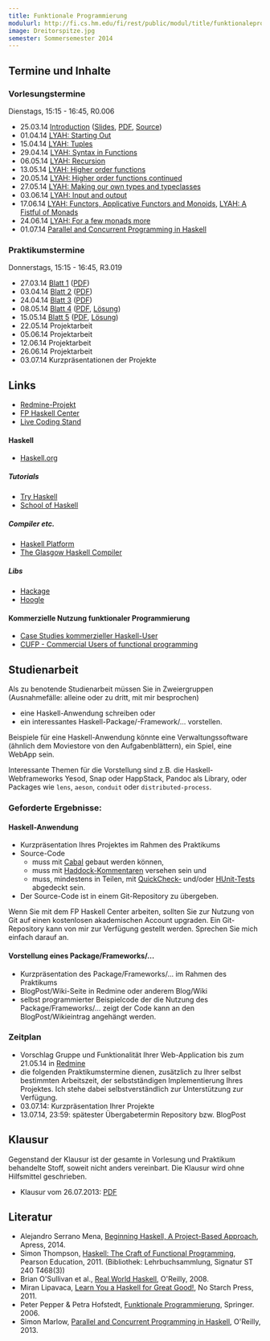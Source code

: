 ```yaml
---
title: Funktionale Programmierung
modulurl: http://fi.cs.hm.edu/fi/rest/public/modul/title/funktionaleprogrammierung
image: Dreitorspitze.jpg
semester: Sommersemester 2014
---
```


<div class="row">
<div class="span6">

## Termine und Inhalte

### Vorlesungstermine

Dienstags, 15:15 - 16:45, R0.006

-   25.03.14 [Introduction](/lectures/fun/html/01_Introduction.html) ([Slides](/lectures/fun/presentation/01_Introduction.html), [PDF](/lectures/fun/pdf/01_Introduction.pdf), [Source](https://github.com/obcode/fun/blob/master/01_Introduction.txt))
-   01.04.14 [LYAH: Starting Out](http://learnyouahaskell.com/starting-out)
-   15.04.14 [LYAH: Tuples](http://learnyouahaskell.com/starting-out#tuples)
-   29.04.14 [LYAH: Syntax in Functions](http://learnyouahaskell.com/syntax-in-functions)
-   06.05.14 [LYAH: Recursion](http://learnyouahaskell.com/recursion)
-   13.05.14 [LYAH: Higher order functions](http://learnyouahaskell.com/higher-order-functions)
-   20.05.14 [LYAH: Higher order functions continued](http://learnyouahaskell.com/higher-order-functions#folds)
-   27.05.14 [LYAH: Making our own types and typeclasses](http://learnyouahaskell.com/making-our-own-types-and-typeclasses)
-   03.06.14 [LYAH: Input and output](http://learnyouahaskell.com/input-and-output) 
-   17.06.14 [LYAH: Functors, Applicative Functors and Monoids](http://learnyouahaskell.com/functors-applicative-functors-and-monoids), [LYAH: A Fistful of Monads](http://learnyouahaskell.com/a-fistful-of-monads) 
-   24.06.14 [LYAH: For a few monads more](http://learnyouahaskell.com/for-a-few-monads-more)
-   01.07.14 [Parallel and Concurrent Programming in Haskell](http://chimera.labs.oreilly.com/books/1230000000929/index.html)

### Praktikumstermine

Donnerstags, 15:15 - 16:45, R3.019

-   27.03.14 [Blatt 1](/lectures/fun/html/Blatt01.html) ([PDF](/lectures/fun/pdf/Blatt01.pdf))
-   03.04.14 [Blatt 2](/lectures/fun/html/Blatt02.html) ([PDF](/lectures/fun/pdf/Blatt02.pdf))
-   24.04.14 [Blatt 3](/lectures/fun/html/Blatt03.html) ([PDF](/lectures/fun/pdf/Blatt03.pdf))
-   08.05.14 [Blatt 4](/lectures/fun/html/Blatt04.html) ([PDF](/lectures/fun/pdf/Blatt04.pdf), [Lösung](https://github.com/ob-cs-hm-edu/fun-Moviestore))
-   15.05.14 [Blatt 5](/lectures/fun/html/Blatt05.html) ([PDF](/lectures/fun/pdf/Blatt05.pdf), [Lösung](https://github.com/ob-cs-hm-edu/fun-Moviestore))
-   22.05.14 Projektarbeit
-   05.06.14 Projektarbeit
-   12.06.14 Projektarbeit
-   26.06.14 Projektarbeit
-   03.07.14 Kurzpräsentationen der Projekte

## Links

-   [Redmine-Projekt](https://redmine.cs.hm.edu/projects/2014-braun-funktionale-programmierung)
-   [FP Haskell Center](https://www.fpcomplete.com/ide)
-   [Live Coding Stand](https://www.dropbox.com/sh/h35lu4f7u26sbth/rvP-_5WS6A)

#### Haskell

-   [Haskell.org](http://haskell.org/)

##### Tutorials

-   [Try Haskell](http://tryhaskell.org/)
-   [School of Haskell](https://haskell.fpcomplete.com/school)

##### Compiler etc.

-   [Haskell Platform](http://www.haskell.org/platform/)
-   [The Glasgow Haskell Compiler](http://www.haskell.org/ghc/)

##### Libs

-   [Hackage](http://hackage.haskell.org/)
-   [Hoogle](http://www.haskell.org/hoogle/)

#### Kommerzielle Nutzung funktionaler Programmierung

-   [Case Studies kommerzieller Haskell-User](http://fpcomplete.com/technology/case-studies/)
-   [CUFP - Commercial Users of functional programming](http://cufp.org/)

</div>
<div class="span6">

## Studienarbeit

Als zu benotende Studienarbeit müssen Sie in Zweiergruppen (Ausnahmefälle: alleine oder zu dritt, mit mir besprochen)

-   eine Haskell-Anwendung schreiben oder
-   ein interessantes Haskell-Package/-Framework/... vorstellen.

Beispiele für eine Haskell-Anwendung könnte eine Verwaltungssoftware (ähnlich dem Moviestore von den Aufgabenblättern), ein Spiel, eine WebApp sein.

Interessante Themen für die Vorstellung sind z.B. die Haskell-Webframeworks Yesod, Snap oder HappStack,
Pandoc als Library, oder Packages wie `lens`, `aeson`, `conduit` oder `distributed-process`.

### Geforderte Ergebnisse:

#### Haskell-Anwendung

-   Kurzpräsentation Ihres Projektes im Rahmen des Praktikums
-   Source-Code
    -   muss mit [Cabal](http://www.haskell.org/cabal/) gebaut werden können,
    -   muss mit [Haddock-Kommentaren](http://www.haskell.org/haddock/) versehen sein und
    -   muss, mindestens in Teilen, mit [QuickCheck-](http://hackage.haskell.org/package/QuickCheck) und/oder [HUnit-Tests](http://hackage.haskell.org/package/HUnit) abgedeckt sein.
-   Der Source-Code ist in einem Git-Repository zu übergeben.

Wenn Sie mit dem FP Haskell Center arbeiten, sollten Sie zur Nutzung von Git auf einen kostenlosen akademischen Account upgraden. Ein Git-Repository kann von mir zur Verfügung gestellt werden. Sprechen Sie mich einfach darauf an.

#### Vorstellung eines Package/Frameworks/...

-   Kurzpräsentation des Package/Frameworks/... im Rahmen des Praktikums
-   BlogPost/Wiki-Seite in Redmine oder anderem Blog/Wiki
-   selbst programmierter Beispielcode der die Nutzung des Package/Frameworks/... zeigt
    der Code kann an den BlogPost/Wikieintrag angehängt werden.


### Zeitplan

-   Vorschlag Gruppe und Funktionalität Ihrer Web-Application bis zum 21.05.14 in [Redmine](https://redmine.cs.hm.edu/projects/2014-braun-funktionale-programmierung?jump=welcome)
-   die folgenden Praktikumstermine dienen, zusätzlich zu Ihrer selbst
    bestimmten Arbeitszeit, der selbstständigen Implementierung
    Ihres Projektes. Ich stehe dabei selbstverständlich
    zur Unterstützung zur Verfügung.
-   03.07.14: Kurzpräsentation Ihrer Projekte
-   13.07.14, 23:59: spätester Übergabetermin Repository bzw. BlogPost

## Klausur

Gegenstand der Klausur ist der gesamte in Vorlesung und Praktikum
behandelte Stoff, soweit nicht anders vereinbart. Die Klausur
wird ohne Hilfsmittel geschrieben.

-   Klausur vom 26.07.2013: [PDF](/lectures/fun/pdf/KlausurSS2013.pdf)

## Literatur

-   Alejandro Serrano Mena, [Beginning Haskell, A Project-Based Approach](http://www.apress.com/9781430262503), Apress, 2014.
-   Simon Thompson, [Haskell: The Craft of Functional Programming](http://www.haskellcraft.com/craft3e/Home.html), Pearson Education, 2011.
    (Bibliothek: Lehrbuchsammlung, Signatur ST 240 T468(3))
-   Brian O'Sullivan et al., [Real World Haskell](http://book.realworldhaskell.org/read/), O'Reilly, 2008.
-   Miran Lipavaca, [Learn You a Haskell for Great Good!](http://learnyouahaskell.com/chapters), No Starch Press, 2011.
-   Peter Pepper & Petra Hofstedt, [Funktionale Programmierung](http://link.springer.com/book/10.1007/3-540-34796-8/page/1), Springer. 2006.
-   Simon Marlow, [Parallel and Concurrent Programming in Haskell](http://chimera.labs.oreilly.com/books/1230000000929/index.html), O'Reilly, 2013.

</div>
</div>
